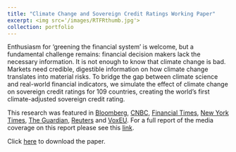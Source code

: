 ```yaml
---
title: "Climate Change and Sovereign Credit Ratings Working Paper"
excerpt: <img src='/images/RTFRthumb.jpg'>
collection: portfolio
---
```


Enthusiasm for ‘greening the financial system’ is welcome, but a fundamental challenge remains: financial decision makers lack the necessary information. It is not enough to know that climate change is bad. Markets need credible, digestible information on how climate change translates into material risks. To bridge the gap between climate science and real-world financial indicators, we simulate the effect of climate change on sovereign credit ratings for 109 countries, creating the world’s first climate-adjusted sovereign credit rating. 

This research was featured in [Bloomberg](https://www.bloomberg.com/news/articles/2021-03-18/sovereign-rating-cuts-coming-to-those-who-ignore-climate-change?sref=LF4anohE), [CNBC](https://twitter.com/CNBCi/status/1381894932798054401), [Financial Times](https://www.ft.com/content/8fa51ec0-0396-477a-9d06-0854995621f5), [New York Times](https://www.nytimes.com/2021/04/07/climate/debt-climate-change.html?utm_source=Twitter&utm_medium=social&utm_campaign=Orlo), [The Guardian](https://www.theguardian.com/business/2021/mar/18/uk-us-and-others-face-credit-rating-fall-over-co2-emissions-study), [Reuters](https://www.reuters.com/article/us-climate-change-ratings-idUSKBN2BA2XW) and [VoxEU](https://voxeu.org/article/rising-temperatures-melting-ratings). For a full report of the media coverage on this report please see this [link](https://www.bennettinstitute.cam.ac.uk/blog/sovereign_debt_downgrades_in_store_with_climate/).

Click [here](https://www.repository.cam.ac.uk/bitstream/handle/1810/322532/cwpe2127.pdf?sequence=1) to download the paper.
